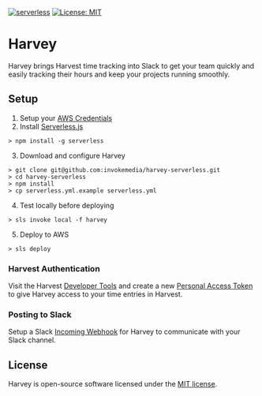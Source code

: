 [![serverless](http://public.serverless.com/badges/v3.svg)](http://www.serverless.com)
[![License: MIT](https://img.shields.io/badge/License-MIT-yellow.svg)](https://opensource.org/licenses/MIT)

# Harvey

Harvey brings Harvest time tracking into Slack to get your team quickly and easily tracking their hours and keep your projects running smoothly.

## Setup

1. Setup your [AWS Credentials](https://github.com/serverless/serverless/blob/master/docs/providers/aws/guide/credentials.md)
2. Install [Serverless.js](https://serverless.com)

```
> npm install -g serverless
```

3. Download and configure Harvey

```
> git clone git@github.com:invokemedia/harvey-serverless.git
> cd harvey-serverless
> npm install
> cp serverless.yml.example serverless.yml
```

4. Test locally before deploying

```
> sls invoke local -f harvey
```

5. Deploy to AWS

```
> sls deploy
```

### Harvest Authentication

Visit the Harvest [Developer Tools](https://id.getharvest.com/developers) and create a new [Personal Access Token](https://help.getharvest.com/api-v2/authentication-api/authentication/authentication/#personal-access-tokens) to give Harvey access to your time entries in Harvest.

### Posting to Slack

Setup a Slack [Incoming Webhook](https://api.slack.com/incoming-webhooks) for Harvey to communicate with your Slack channel.

## License

Harvey is open-source software licensed under the [MIT license](https://opensource.org/licenses/MIT).